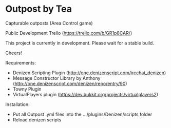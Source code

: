 # Outpost by Tea

Capturable outposts (Area Control game)

Public Development Trello (https://trello.com/b/GR1p8CAR/)

This project is currently in development. Please wait for a stable build.

Cheers!

Requirements:
- Denizen Scripting Plugin (http://one.denizenscript.com/ircchat_denizen)
- Message Constructor Library by Anthony (http://one.denizenscript.com/denizen/repo/entry/90)
- Towny Plugin
- VirtualPlayers plugin (https://dev.bukkit.org/projects/virtualplayers2)

Installation:
- Put all Outpost .yml files into the .../plugins/Denizen/scripts folder
- Reload denizen scripts
